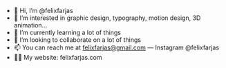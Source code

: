 - 👋 Hi, I’m @felixfarjas
- 👀 I’m interested in graphic design, typography, motion design, 3D animation...
- 🌱 I’m currently learning a lot of things
- 💞️ I’m looking to collaborate on a lot of things
- 📫 You can reach me at felixfarjas@gmail.com — Instagram @felixfarjas
- 👨‍💻 My website: felixfarjas.com
